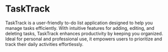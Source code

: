 # TaskTrack
TaskTrack is a user-friendly to-do list application designed to help you manage tasks efficiently. With intuitive features for adding, editing, and deleting tasks, TaskTrack enhances productivity by keeping you organized. Ideal for personal and professional use, it empowers users to prioritize and track their daily activities effortlessly.
